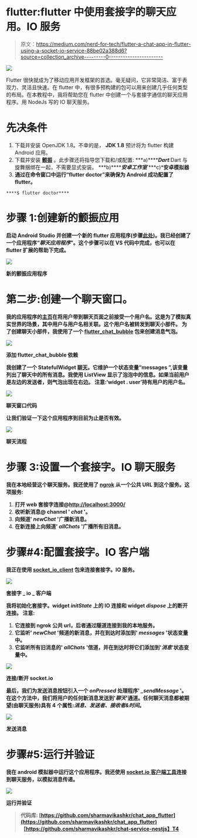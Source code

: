 # flutter:flutter 中使用套接字的聊天应用。IO 服务

> 原文：<https://medium.com/nerd-for-tech/flutter-a-chat-app-in-flutter-using-a-socket-io-service-88be02a388d6?source=collection_archive---------0----------------------->

![](img/dc3e38c1a674fe9a337eac30c6cdfa68.png)

Flutter 很快就成为了移动应用开发框架的首选。毫无疑问，它非常简洁、富于表现力、灵活且快速。在 flutter 中，有很多预构建的包可以用来创建几乎任何类型的布局。在本教程中，我将帮助您在 flutter 中创建一个与套接字通信的聊天应用程序。用 NodeJs 写的 IO 聊天服务。

# **先决条件**

1.  下载并安装 OpenJDK 1.8。不幸的是， **JDK 1.8** 预计将为 flutter 构建 Android 应用。
2.  下载并安装 [**颤振**](https://flutter.dev/docs/get-started/install) 。此步骤还将指导您下载和/或配置:
    ***a)*******Dart***:Dart 与旋舞捆绑在一起，不需要显式安装。
    ***b)*******安卓工作室***
    ***c)*******安卓模拟器******
3.  **通过在命令窗口中运行“flutter doctor”来确保为 Android 成功配置了 flutter。**

```
****$ flutter doctor****
```

# **步骤 1:创建新的颤振应用**

**启动 Android Studio 并创建一个新的 flutter 应用程序(步骤[此处](https://flutter.dev/docs/get-started/test-drive?tab=androidstudio))。我已经创建了一个应用程序“*聊天应用程序*”。这个步骤可以在 VS 代码中完成，也可以在 flutter 扩展的帮助下完成。**

**![](img/2388e47325c93db262768f81e48a6ce8.png)**

**新的颤振应用程序**

# **第二步:创建一个聊天窗口。**

**我的应用程序的[主页](https://github.com/codecaplet/FlutterTutorials/blob/master/chat_app/lib/main.dart)在将用户带到聊天页面之前接受一个用户名。这是为了模拟真实世界的场景，其中用户与用户名相关联。这个用户名被转发到聊天小部件。
为了创建聊天小部件，我使用了一个 [flutter_chat_bubble](https://pub.dev/packages/flutter_chat_bubble) 包来创建消息气泡。**

**![](img/830d4251ce29b4b1e365fc068731cad7.png)**

**添加 flutter_chat_bubble 依赖**

**我创建了一个 StatefulWidget [聊天](https://github.com/codecaplet/FlutterTutorials/blob/master/chat_app/lib/chat.dart)。它维护一个状态变量“messages ”,该变量列出了聊天中的所有消息。我使用 ListView 显示了泡泡中的信息。如果当前用户是左边的发送者，则气泡出现在右边。
注意:‘**widget . user**’持有用户的用户名。**

**![](img/6cb6b5e41d1f66d16b1a56fcb181bbc4.png)**

**聊天窗口代码**

**让我们验证一下这个应用程序到目前为止是否有效。**

**![](img/db30797d02656bdb817968f2d74f7852.png)**

**聊天流程**

# **步骤 3:设置一个套接字。IO 聊天服务**

**我在本地经营这个聊天服务。我还使用了 [**ngrok**](https://ngrok.com/) 从一个公共 URL 到这个服务。这项服务:**

1.  **打开 web 套接字连接@[http://localhost:3000/](http://localhost:3000/)**
2.  **收听新消息@ channel ' *chat* '。**
3.  **向频道' *newChat* '广播新消息。**
4.  **在新连接上向频道' *allChats* '广播所有旧消息。**

# **步骤#4:配置套接字。IO 客户端**

**我正在使用 [socket_io_client](https://pub.dev/packages/socket_io_client) 包来连接套接字。IO 服务。**

**![](img/9a6be3af31672d8386ad934ce47722bd.png)**

**套接字 _ io _ 客户端**

**我将初始化套接字。widget *initState* 上的 IO 连接和 widget *dispose* 上的断开连接。
注意:**

1.  **它连接到 ngrok 公共 url，后者通过隧道连接到我的本地服务。**
2.  **它监听' *newChat* '频道的新消息，并在到达时添加到' *messages* '状态变量中。**
3.  **它监听所有旧消息的' *allChats* '信道，并在到达时将它们添加到'*消息*'状态变量中。**

**![](img/31eb42cf622d45112e4f7c890d40e4ea.png)**

**连接/断开 socket.io**

**最后，我们为发送消息按钮引入一个 *onPressed* 处理程序' *_sendMessage* '。在这个方法中，我们将用户的任何新消息发送到'*聊天*'通道。任何聊天消息都被期望(由聊天服务)具有 4 个属性:*消息、发送者、接收者&时间*。**

**![](img/1ad556ff1e655890d1782859dec4d0fc.png)**

**发送消息**

# **步骤#5:运行并验证**

**我在 android 模拟器中运行这个应用程序。我还使用 [socket.io 客户端工具](https://amritb.github.io/socketio-client-tool/v1/#)连接到聊天服务，以模拟消息传递。**

**![](img/2fe161bafff0bc5589e91c8d9750a084.png)**

**运行并验证**

> **代码库:
> [https://github.com/sharmavikashkr/chat_app_flutter](https://github.com/sharmavikashkr/chat_app_flutter)
> 【https://github.com/sharmavikashkr/chat-service-nestjs】T4**